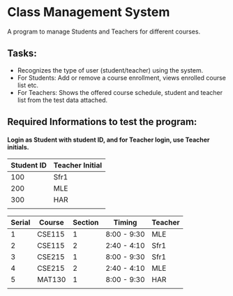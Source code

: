 # Class Management System
  A program to manage Students and Teachers for different courses.

## Tasks: 
- Recognizes the type of user (student/teacher) using the system.  
- For Students: Add or remove a course enrollment, views enrolled course list etc.
- For Teachers: Shows the offered course schedule, student and teacher list from the test data attached.


## Required Informations to test the program:
####  Login as Student with student ID, and for Teacher login, use Teacher initials.

| Student ID | Teacher Initial |
| ---------- | --------------- |
| 100  | Sfr1|
|  200 | MLE |
|  300 | HAR |
|      |     |

| Serial | Course | Section | Timing | Teacher |
| ------ | ------ | ------- | ------ | ------- |
| 1 | CSE115 | 1 | 8:00 - 9:30 | MLE |
| 2 | CSE115 | 2 | 2:40 - 4:10 | Sfr1|
| 3 | CSE215 | 1 | 8:00 - 9:30 | Sfr1|
| 4 | CSE215 | 2 | 2:40 - 4:10 | MLE |
| 5 | MAT130 | 1 | 8:00 - 9:30 | HAR |
|   |                                |
